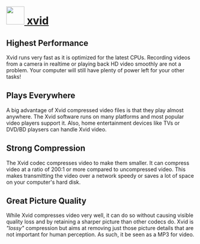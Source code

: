 # [<img src="https://cdn.rawgit.com/AdmiringWorm/chocolatey-packages/7c22088569b8eaaa7f366216c4a8ca51f0a638ac/icons/xvid.png" height="48" width="48" /> xvid](https://chocolatey.org/packages/xvid)

## Highest Performance
Xvid runs very fast as it is optimized for the latest CPUs. Recording videos from a camera in realtime or playing back HD video smoothly are not a problem. Your computer will still have plenty of power left for your other tasks!

## Plays Everywhere
A big advantage of Xvid compressed video files is that they play almost anywhere. The Xvid software runs on many platforms and most popular video players support it. Also, home entertainment devices like TVs or DVD/BD playsers can handle Xvid video.

## Strong Compression
The Xvid codec compresses video to make them smaller. It can compress video at a ratio of 200:1 or more compared to uncompressed video. This makes transmitting the video over a network speedy or saves a lot of space on your computer's hard disk.

## Great Picture Quality
While Xvid compresses video very well, it can do so without causing visible quality loss and by retaining a sharper picture than other codecs do. Xvid is *"lossy"* compression but aims at removing just those picture details that are not important for human perception. As such, it be seen as a MP3 for video.
